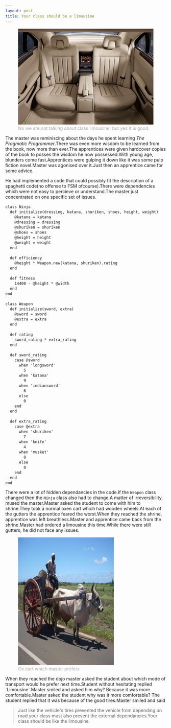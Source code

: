 ```yaml
---
layout: post
title: Your class should be a limousine
---
```

<figure>
  <img src="/images/limo.jpg" style="width:450px;height:300px">
  <figcaption style="color:#aaa">No we are not talking about class limousine, but yes it is good.</figcaption>
</figure>
<p>The master was reminiscing about the days he spent learning <em>The Pragmatic Programmer</em>.There was even more wisdom to be learned from the book, now more than ever.The apprentices were given hardcover copies of the book to posses the wisdom he now possessed.With young age, blunders come fast.Apprentices were gulping it down like it was some pulp fiction novel.Master was agonised over it.Just then an apprentice came for some advice.<p>
<p>He had implemented a code that could possibly fit the description of a spaghetti code(no offense to FSM ofcourse).There were dependencies which were not easy to percieve or understand.The master just concentrated on one specific set of issues.<p>

    class Ninja
      def initialize(dressing, katana, shuriken, shoes, height, weight)
        @katana = katana
        @dressing = dressing
        @shuriken = shuriken
        @shoes = shoes
        @height = height
        @weight = weight
      end

      def efficiency
        @height * Weapon.new(katana, shuriken).rating
      end

      def fitness
        14400 - @height * @width
      end
    end

    class Weapon
      def initialize(sword, extra)
        @sword = sword
        @extra = extra
      end

      def rating
        sword_rating * extra_rating
      end

      def sword_rating
        case @sword
          when 'longsword'
            5
          when 'katana'
            9
          when 'indiansword'
            6
          else
            0
        end
      end

      def extra_rating
        case @extra
          when 'shuriken'
            7
          when 'knife'
            4
          when 'musket'
            8
          else
            0
        end
      end
    end


There were a lot of hidden dependancies in the code.If the `Weapon` class changed then the `Ninja` class also had to change.A matter of irreversibility, mused the master.Master asked the student to come with him to shrine.They took a normal oxen cart which had wooden wheels.At each of the gutters the apprentice feared the worst.When they reached the shrine, apprentice was left breathless.Master and apprentice came back from the shrine.Master had ordered a limousine this time.While there were still gutters, he did not face any issues.
<figure>
  <img src="/images/oxcart.JPG" style="width:300px;height:400px">
  <figcaption style="color:#aaa">Ox cart which master prefers</figcaption>
</figure>
<p>When they reached the dojo master asked the student about which mode of transport would he prefer next time.Student without hesitating replied `Limousine`.Master smiled and asked him why? Because it was more comfortable.Master asked the student why was it more comfortable? The student replied that it was because of the good tires.Master smiled and said <blockquote>Just like the vehicle's tires prevented the vehicle from depending on road your class must also prevent the external dependancies.Your class should be like the limousine.</blockquote></p>